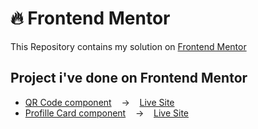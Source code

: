 # 🔥 Frontend Mentor

This Repository contains my solution on <a href="https://www.frontendmentor.io/">Frontend Mentor</a>

## Project i've done on Frontend Mentor

- [QR Code component](https://github.com/bagas-defandi/Frontend-Mentor/tree/master/QR-code-component) &nbsp;&nbsp; -> &nbsp;&nbsp; [Live Site](https://bagas-defandi-qr-code-component.netlify.app/)
- [Profille Card component](https://github.com/bagas-defandi/Frontend-Mentor/tree/master/profile-card-component) &nbsp;&nbsp; -> &nbsp;&nbsp; [Live Site](https://bagas-defandi-profile-card-component.netlify.app/)

